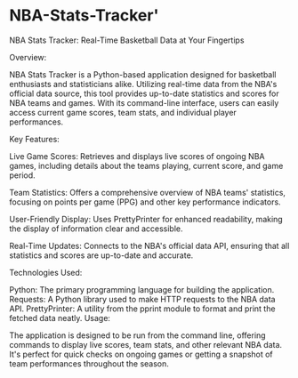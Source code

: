 # NBA-Stats-Tracker'
NBA Stats Tracker: Real-Time Basketball Data at Your Fingertips

Overview:

NBA Stats Tracker is a Python-based application designed for basketball enthusiasts and statisticians alike. Utilizing real-time data from the NBA's official data source, this tool provides up-to-date statistics and scores for NBA teams and games. With its command-line interface, users can easily access current game scores, team stats, and individual player performances.

Key Features:

Live Game Scores: Retrieves and displays live scores of ongoing NBA games, including details about the teams playing, current score, and game period.

Team Statistics: Offers a comprehensive overview of NBA teams' statistics, focusing on points per game (PPG) and other key performance indicators.

User-Friendly Display: Uses PrettyPrinter for enhanced readability, making the display of information clear and accessible.

Real-Time Updates: Connects to the NBA's official data API, ensuring that all statistics and scores are up-to-date and accurate.

Technologies Used:

Python: The primary programming language for building the application.
Requests: A Python library used to make HTTP requests to the NBA data API.
PrettyPrinter: A utility from the pprint module to format and print the fetched data neatly.
Usage:

The application is designed to be run from the command line, offering commands to display live scores, team stats, and other relevant NBA data. It's perfect for quick checks on ongoing games or getting a snapshot of team performances throughout the season.
